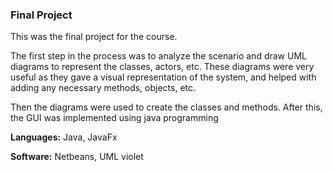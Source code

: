 ### Final Project

This was the final project for the course.

The first step in the process was to analyze the scenario and draw UML diagrams to represent the classes, actors, etc. These diagrams 
were very useful as they gave a visual representation of the system, and helped with adding any necessary methods, objects, etc.

Then the diagrams were used to create the classes and methods. After this, the GUI was implemented using java programming

**Languages:** Java, JavaFx

**Software:** Netbeans, UML violet
